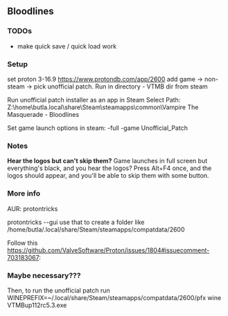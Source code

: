 ## Bloodlines

### TODOs
- make quick save / quick load work

### Setup
set proton 3-16.9 https://www.protondb.com/app/2600
add game -> non-steam -> pick unofficial patch. Run in directory - VTMB dir from steam

Run unofficial patch installer as an app in Steam
Select Path: Z:\home\butla\.local\share\Steam\steamapps\common\Vampire The Masquerade - Bloodlines

Set game launch options in steam: -full -game Unofficial_Patch

### Notes

**Hear the logos but can't skip them?**
Game launches in full screen but everything's black, and you hear the logos?
Press Alt+F4 once, and the logos should appear, and you'll be able to skip them with some button.

### More info
AUR: protontricks

protontricks --gui
use that to create a folder like
/home/butla/.local/share/Steam/steamapps/compatdata/2600

Follow this https://github.com/ValveSoftware/Proton/issues/1804#issuecomment-703183067:

### Maybe necessary???
Then, to run the unofficial patch run
WINEPREFIX=~/.local/share/Steam/steamapps/compatdata/2600/pfx wine VTMBup112rc5.3.exe

